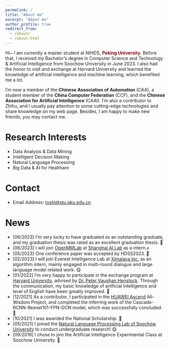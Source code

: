 ```yaml
---
permalink: /
title: "About me"
excerpt: "About me"
author_profile: true
redirect_from: 
  - /about/
  - /about.html
---
```


Hi~ I am currently a master student at NIHDS, **<font color="#8B0012">Peking University</font>**. Before that, I received my Bachelor’s degree in Computer Science and Technology & Artificial Intelligence from Soochow University in June 2023. I also had the honor to visit and exchange at Harvard University and learned the knowledge of artificial intelligence and machine learning, which benefited me a lot.

I’m now a member of the **Chinese Association of Automation** (CAA), a student member of the **China Computer Federation** (CCF), and the **Chinese Association for Artificial Intelligence** (CAAI). I’m also a contributor to Zhihu, and I usually pay attention to some cutting-edge technologies and share knowledge on my web page. Besides, I am happy to make new friends, you may contact me.

Research Interests
======
* Data Analysis & Data Mining
* Intelligent Decision Making
* Natural Language Processing
* Big Data & AI for Healthare

Contact
======
* Email Address: tyshi@stu.pku.edu.cn

News
======
* [06/2023] I’m very lucky to have graduated as an outstanding graduate, and my graduation thesis was rated as an excellent graduation thesis. 💪
* [06/2023] I will join [OpenMMLab](https://openmmlab.com/) at [Shanghai AI Lab](https://www.shlab.org.cn/) as a intern.✊
* [05/2023] One conference paper was accepted by HDSS2023. 🎉
* [02/2023] I will join Everest Intelligence Lab at [Ximalaya Inc.](https://www.ximalaya.com/) as an algorithm intern, mainly engaged in multi-round dialogue and large language model related work. 😋
* [01/2022] I’m very happy to participate in the exchange program at [Harvard University](https://www.harvard.edu/), advised by [Dr. Peter Vaughan Henstock](https://pll.harvard.edu/instructor/peter-vaughan-henstock). Through the communication, my basic knowledge of artificial intelligence and level of English have been greatly improved. 🎉
* [12/2021] As a contributor, I participated in the [HUAWEI Ascend](https://www.hiascend.com/zh/) All-Wisdom Project, and completed the inferring work of the Cascade-RCNN-Resnet101-FPN-DCN model, which was successfully concluded. 💪
* [10/2021] I was awarded the National Scholarship. 🎉
* [05/2021] I joined the [Natural Language Processing Lab of Soochow University](http://nlp.suda.edu.cn/) to conduct undergraduate research! 😋
* [09/2019] I chose to join the Artificial Intelligence Experimental Class at Soochow University. 💪
